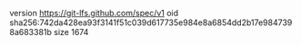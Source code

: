 version https://git-lfs.github.com/spec/v1
oid sha256:742da428ea93f3141f51c039d617735e984e8a6854dd2b17e9847398a683381b
size 1674

